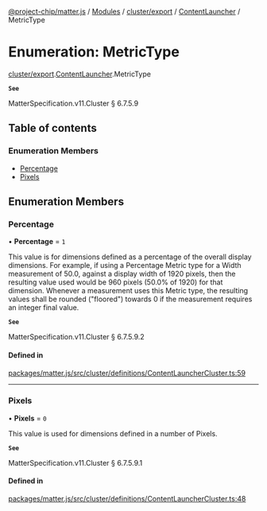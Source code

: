 [@project-chip/matter.js](../README.md) / [Modules](../modules.md) / [cluster/export](../modules/cluster_export.md) / [ContentLauncher](../modules/cluster_export.ContentLauncher.md) / MetricType

# Enumeration: MetricType

[cluster/export](../modules/cluster_export.md).[ContentLauncher](../modules/cluster_export.ContentLauncher.md).MetricType

**`See`**

MatterSpecification.v11.Cluster § 6.7.5.9

## Table of contents

### Enumeration Members

- [Percentage](cluster_export.ContentLauncher.MetricType.md#percentage)
- [Pixels](cluster_export.ContentLauncher.MetricType.md#pixels)

## Enumeration Members

### Percentage

• **Percentage** = ``1``

This value is for dimensions defined as a percentage of the overall display dimensions. For example, if
using a Percentage Metric type for a Width measurement of 50.0, against a display width of 1920 pixels, then
the resulting value used would be 960 pixels (50.0% of 1920) for that dimension. Whenever a measurement uses
this Metric type, the resulting values shall be rounded ("floored") towards 0 if the measurement requires an
integer final value.

**`See`**

MatterSpecification.v11.Cluster § 6.7.5.9.2

#### Defined in

[packages/matter.js/src/cluster/definitions/ContentLauncherCluster.ts:59](https://github.com/project-chip/matter.js/blob/c0d55745d5279e16fdfaa7d2c564daa31e19c627/packages/matter.js/src/cluster/definitions/ContentLauncherCluster.ts#L59)

___

### Pixels

• **Pixels** = ``0``

This value is used for dimensions defined in a number of Pixels.

**`See`**

MatterSpecification.v11.Cluster § 6.7.5.9.1

#### Defined in

[packages/matter.js/src/cluster/definitions/ContentLauncherCluster.ts:48](https://github.com/project-chip/matter.js/blob/c0d55745d5279e16fdfaa7d2c564daa31e19c627/packages/matter.js/src/cluster/definitions/ContentLauncherCluster.ts#L48)
